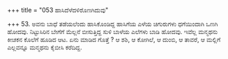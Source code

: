 +++
title = "053 ಹಾಸಿದೆಳೆದಳಿರೊಣಗಿದುವು"

+++
53. ಅವನು ಬಾಧೆ ತಡೆಯಲೆಂದು ಹಾಸಿಕೊಂಡಿದ್ದ ಹಾಸಿಗೆಯ ಎಳೆಯ ಚಿಗುರುಗಳು ಧಗೆಯಿಂದಾಗಿ ಒಣಗಿ ಹೋದವು. ನಿಟ್ಟುಸಿರಿನ ಬೇಗೆಗೆ ಮೆಲ್ಲನೆ ಬೀಸುತ್ತಿದ್ದ ಸುಳಿ ಬಾಳೆಯ ಎಲೆಗಳು ಬಾಡಿ ಹೋದವು. ಇವೆಲ್ಲ ಮನ್ಮಥನು ಕೀಚಕನ ಕೊಲೆಗೆ ಹೂಡಿದ ಆಟ. ಏನು ಮಾಡಿದ ಗೊತ್ತೆ ? ಆ ಶಶಿ, ಆ ಕೋಗಿಲೆ, ಆ ದುಂಬಿ, ಆ ತಾವರೆ, ಆ ಮಲ್ಲಿಗೆ ಎಲ್ಲವನ್ನೂ ಮನ್ಮಥನು ಕೈಬೀಸಿ ಕರೆದಿದ್ದ.